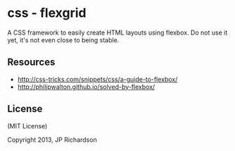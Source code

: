 css - flexgrid
==============

A CSS framework to easily create HTML layouts using flexbox. Do not use it yet, it's not even close to being stable.


Resources
---------
- http://css-tricks.com/snippets/css/a-guide-to-flexbox/
- http://philipwalton.github.io/solved-by-flexbox/


License
--------

(MIT License)

Copyright 2013, JP Richardson